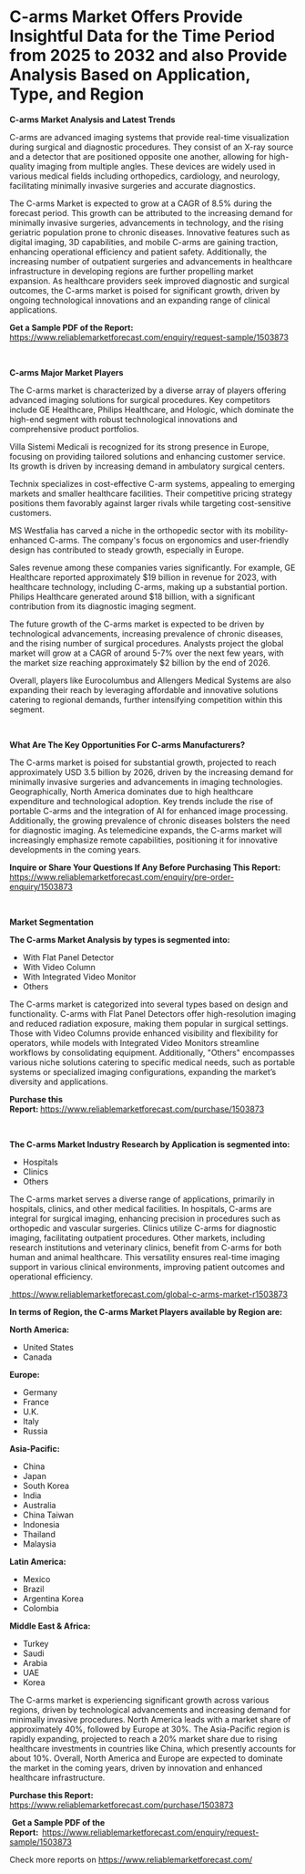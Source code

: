 <p><h1>C-arms Market Offers Provide Insightful Data for the Time Period from 2025 to 2032 and also Provide Analysis Based on Application, Type, and Region</h1></p><p><strong>C-arms Market Analysis and Latest Trends</strong></p>
<p><p>C-arms are advanced imaging systems that provide real-time visualization during surgical and diagnostic procedures. They consist of an X-ray source and a detector that are positioned opposite one another, allowing for high-quality imaging from multiple angles. These devices are widely used in various medical fields including orthopedics, cardiology, and neurology, facilitating minimally invasive surgeries and accurate diagnostics.</p><p>The C-arms Market is expected to grow at a CAGR of 8.5% during the forecast period. This growth can be attributed to the increasing demand for minimally invasive surgeries, advancements in technology, and the rising geriatric population prone to chronic diseases. Innovative features such as digital imaging, 3D capabilities, and mobile C-arms are gaining traction, enhancing operational efficiency and patient safety. Additionally, the increasing number of outpatient surgeries and advancements in healthcare infrastructure in developing regions are further propelling market expansion. As healthcare providers seek improved diagnostic and surgical outcomes, the C-arms market is poised for significant growth, driven by ongoing technological innovations and an expanding range of clinical applications.</p></p>
<p><strong>Get a Sample PDF of the Report:&nbsp;</strong> <a href="https://www.reliablemarketforecast.com/enquiry/request-sample/1503873?utm_campaign=2288&utm_medium=2&utm_source=Github&utm_content=ia&utm_term=23032025&utm_id=c-arms">https://www.reliablemarketforecast.com/enquiry/request-sample/1503873</a></p>
<p>&nbsp;</p>
<p><strong>C-arms Major Market Players</strong></p>
<p><p>The C-arms market is characterized by a diverse array of players offering advanced imaging solutions for surgical procedures. Key competitors include GE Healthcare, Philips Healthcare, and Hologic, which dominate the high-end segment with robust technological innovations and comprehensive product portfolios.</p><p>Villa Sistemi Medicali is recognized for its strong presence in Europe, focusing on providing tailored solutions and enhancing customer service. Its growth is driven by increasing demand in ambulatory surgical centers.</p><p>Technix specializes in cost-effective C-arm systems, appealing to emerging markets and smaller healthcare facilities. Their competitive pricing strategy positions them favorably against larger rivals while targeting cost-sensitive customers.</p><p>MS Westfalia has carved a niche in the orthopedic sector with its mobility-enhanced C-arms. The company's focus on ergonomics and user-friendly design has contributed to steady growth, especially in Europe.</p><p>Sales revenue among these companies varies significantly. For example, GE Healthcare reported approximately $19 billion in revenue for 2023, with healthcare technology, including C-arms, making up a substantial portion. Philips Healthcare generated around $18 billion, with a significant contribution from its diagnostic imaging segment.</p><p>The future growth of the C-arms market is expected to be driven by technological advancements, increasing prevalence of chronic diseases, and the rising number of surgical procedures. Analysts project the global market will grow at a CAGR of around 5-7% over the next few years, with the market size reaching approximately $2 billion by the end of 2026. </p><p>Overall, players like Eurocolumbus and Allengers Medical Systems are also expanding their reach by leveraging affordable and innovative solutions catering to regional demands, further intensifying competition within this segment.</p></p>
<p>&nbsp;</p>
<p><strong>What Are The Key Opportunities For C-arms Manufacturers?</strong></p>
<p><p>The C-arms market is poised for substantial growth, projected to reach approximately USD 3.5 billion by 2026, driven by the increasing demand for minimally invasive surgeries and advancements in imaging technologies. Geographically, North America dominates due to high healthcare expenditure and technological adoption. Key trends include the rise of portable C-arms and the integration of AI for enhanced image processing. Additionally, the growing prevalence of chronic diseases bolsters the need for diagnostic imaging. As telemedicine expands, the C-arms market will increasingly emphasize remote capabilities, positioning it for innovative developments in the coming years.</p></p>
<p><strong>Inquire or Share Your Questions If Any Before Purchasing This Report:</strong> <a href="https://www.reliablemarketforecast.com/enquiry/pre-order-enquiry/1503873?utm_campaign=2288&utm_medium=2&utm_source=Github&utm_content=ia&utm_term=23032025&utm_id=c-arms">https://www.reliablemarketforecast.com/enquiry/pre-order-enquiry/1503873</a></p>
<p>&nbsp;</p>
<p><strong>Market Segmentation</strong></p>
<p><strong>The C-arms Market Analysis by types is segmented into:</strong></p>
<p><ul><li>With Flat Panel Detector</li><li>With Video Column</li><li>With Integrated Video Monitor</li><li>Others</li></ul></p>
<p><p>The C-arms market is categorized into several types based on design and functionality. C-arms with Flat Panel Detectors offer high-resolution imaging and reduced radiation exposure, making them popular in surgical settings. Those with Video Columns provide enhanced visibility and flexibility for operators, while models with Integrated Video Monitors streamline workflows by consolidating equipment. Additionally, "Others" encompasses various niche solutions catering to specific medical needs, such as portable systems or specialized imaging configurations, expanding the market’s diversity and applications.</p></p>
<p><strong>Purchase this Report:&nbsp;</strong><a href="https://www.reliablemarketforecast.com/purchase/1503873?utm_campaign=2288&utm_medium=2&utm_source=Github&utm_content=ia&utm_term=23032025&utm_id=c-arms">https://www.reliablemarketforecast.com/purchase/1503873</a></p>
<p>&nbsp;</p>
<p><strong>The C-arms Market Industry Research by Application is segmented into:</strong></p>
<p><ul><li>Hospitals</li><li>Clinics</li><li>Others</li></ul></p>
<p><p>The C-arms market serves a diverse range of applications, primarily in hospitals, clinics, and other medical facilities. In hospitals, C-arms are integral for surgical imaging, enhancing precision in procedures such as orthopedic and vascular surgeries. Clinics utilize C-arms for diagnostic imaging, facilitating outpatient procedures. Other markets, including research institutions and veterinary clinics, benefit from C-arms for both human and animal healthcare. This versatility ensures real-time imaging support in various clinical environments, improving patient outcomes and operational efficiency.</p></p>
<p><a href="https://www.reliablemarketforecast.com/global-c-arms-market-r1503873?utm_campaign=2288&utm_medium=2&utm_source=Github&utm_content=ia&utm_term=23032025&utm_id=c-arms">&nbsp;https://www.reliablemarketforecast.com/global-c-arms-market-r1503873</a></p>
<p><strong>In terms of Region, the C-arms Market Players available by Region are:</strong></p>
<p>
    <p> <strong> North America: </strong>
        <ul>
            <li>United States</li>
            <li>Canada</li>
        </ul>
        </p> 
    <p> <strong> Europe: </strong>
        <ul>
            <li>Germany</li>
            <li>France</li>
            <li>U.K.</li>
            <li>Italy</li>
            <li>Russia</li>
        </ul>
        </p> 
    <p> <strong> Asia-Pacific: </strong>
        <ul>
            <li>China</li>
            <li>Japan</li>
            <li>South Korea</li>
            <li>India</li>
            <li>Australia</li>
            <li>China Taiwan</li>
            <li>Indonesia</li>
            <li>Thailand</li>
            <li>Malaysia</li>
        </ul>
        </p> 
    <p> <strong> Latin America: </strong>
        <ul>
            <li>Mexico</li>
            <li>Brazil</li>
            <li>Argentina Korea</li>
            <li>Colombia</li>
        </ul>
        </p> 
    <p> <strong> Middle East & Africa: </strong>
        <ul>
            <li>Turkey</li>
            <li>Saudi</li>
            <li>Arabia</li>
            <li>UAE</li>
            <li>Korea</li>
        </ul>
    </p>
    </p>
<p><p>The C-arms market is experiencing significant growth across various regions, driven by technological advancements and increasing demand for minimally invasive procedures. North America leads with a market share of approximately 40%, followed by Europe at 30%. The Asia-Pacific region is rapidly expanding, projected to reach a 20% market share due to rising healthcare investments in countries like China, which presently accounts for about 10%. Overall, North America and Europe are expected to dominate the market in the coming years, driven by innovation and enhanced healthcare infrastructure.</p></p>
<p><strong>Purchase this Report: </strong><a href="https://www.reliablemarketforecast.com/purchase/1503873?utm_campaign=2288&utm_medium=2&utm_source=Github&utm_content=ia&utm_term=23032025&utm_id=c-arms">https://www.reliablemarketforecast.com/purchase/1503873</a></p>
<p>&nbsp;<strong>Get a Sample PDF of the Report:&nbsp;&nbsp;</strong><a href="https://www.reliablemarketforecast.com/enquiry/request-sample/1503873?utm_campaign=2288&utm_medium=2&utm_source=Github&utm_content=ia&utm_term=23032025&utm_id=c-arms">https://www.reliablemarketforecast.com/enquiry/request-sample/1503873</a></p>
<p><strong></strong></p>
<p>Check more reports on <a href="https://www.reliablemarketforecast.com/?utm_campaign=2288&utm_medium=2&utm_source=Github&utm_content=ia&utm_term=23032025&utm_id=c-arms">https://www.reliablemarketforecast.com/</a></p>